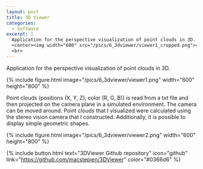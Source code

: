```yaml
---
layout: post
title: 3D Viewer
categories:
  - Software
excerpt: |
  Application for the perspective visualization of point clouds in 3D.
  <center><img width="600" src="/pics/6_3dviewer/viewer1_cropped.png"></center>
  <br>
---
```


Application for the perspective visualization of point clouds in 3D.

{% include figure.html image="/pics/6_3dviewer/viewer1.png" width="600" height="800" %}

Point clouds (positions (X, Y, Z), color (R, G, B)) is read from a txt file and then projected on the camera plane in a simulated environment. The camera can be moved around. Point clouds that I visualized were calculated using the stereo vision camera that I constructed. Additionally, it is possible to display simple geometric shapes.

{% include figure.html image="/pics/6_3dviewer/viewer2.png" width="600" height="800" %}

{% include button.html text="3DViewer Github repository" icon="github" link="https://github.com/macstepien/3DViewer" color="#0366d6" %}
